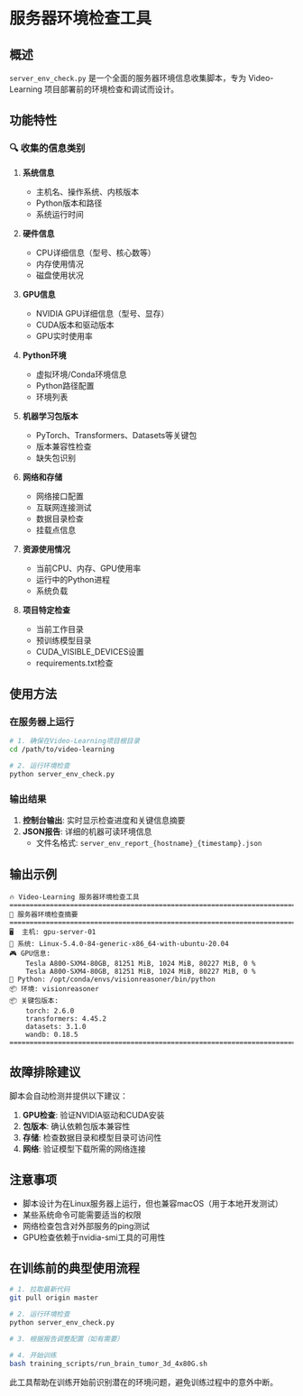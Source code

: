 # 服务器环境检查工具

## 概述

`server_env_check.py` 是一个全面的服务器环境信息收集脚本，专为 Video-Learning 项目部署前的环境检查和调试而设计。

## 功能特性

### 🔍 收集的信息类别

1. **系统信息**
   - 主机名、操作系统、内核版本
   - Python版本和路径
   - 系统运行时间

2. **硬件信息**
   - CPU详细信息（型号、核心数等）
   - 内存使用情况
   - 磁盘使用状况

3. **GPU信息**
   - NVIDIA GPU详细信息（型号、显存）
   - CUDA版本和驱动版本
   - GPU实时使用率

4. **Python环境**
   - 虚拟环境/Conda环境信息
   - Python路径配置
   - 环境列表

5. **机器学习包版本**
   - PyTorch、Transformers、Datasets等关键包
   - 版本兼容性检查
   - 缺失包识别

6. **网络和存储**
   - 网络接口配置
   - 互联网连接测试
   - 数据目录检查
   - 挂载点信息

7. **资源使用情况**
   - 当前CPU、内存、GPU使用率
   - 运行中的Python进程
   - 系统负载

8. **项目特定检查**
   - 当前工作目录
   - 预训练模型目录
   - CUDA_VISIBLE_DEVICES设置
   - requirements.txt检查

## 使用方法

### 在服务器上运行

```bash
# 1. 确保在Video-Learning项目根目录
cd /path/to/video-learning

# 2. 运行环境检查
python server_env_check.py
```

### 输出结果

1. **控制台输出**: 实时显示检查进度和关键信息摘要
2. **JSON报告**: 详细的机器可读环境信息
   - 文件名格式: `server_env_report_{hostname}_{timestamp}.json`

## 输出示例

```
🔥 Video-Learning 服务器环境检查工具
================================================================================
🚀 服务器环境检查摘要
================================================================================
🖥️  主机: gpu-server-01
🐧 系统: Linux-5.4.0-84-generic-x86_64-with-ubuntu-20.04
🎮 GPU信息:
    Tesla A800-SXM4-80GB, 81251 MiB, 1024 MiB, 80227 MiB, 0 %
    Tesla A800-SXM4-80GB, 81251 MiB, 1024 MiB, 80227 MiB, 0 %
🐍 Python: /opt/conda/envs/visionreasoner/bin/python
📦 环境: visionreasoner
📦 关键包版本:
    torch: 2.6.0
    transformers: 4.45.2
    datasets: 3.1.0
    wandb: 0.18.5
================================================================================
```

## 故障排除建议

脚本会自动检测并提供以下建议：

1. **GPU检查**: 验证NVIDIA驱动和CUDA安装
2. **包版本**: 确认依赖包版本兼容性
3. **存储**: 检查数据目录和模型目录可访问性
4. **网络**: 验证模型下载所需的网络连接

## 注意事项

- 脚本设计为在Linux服务器上运行，但也兼容macOS（用于本地开发测试）
- 某些系统命令可能需要适当的权限
- 网络检查包含对外部服务的ping测试
- GPU检查依赖于nvidia-smi工具的可用性

## 在训练前的典型使用流程

```bash
# 1. 拉取最新代码
git pull origin master

# 2. 运行环境检查
python server_env_check.py

# 3. 根据报告调整配置（如有需要）

# 4. 开始训练
bash training_scripts/run_brain_tumor_3d_4x80G.sh
```

此工具帮助在训练开始前识别潜在的环境问题，避免训练过程中的意外中断。